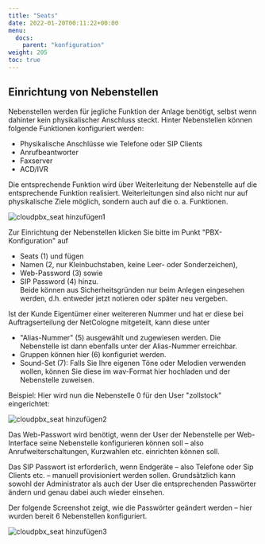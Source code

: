 ```yaml
---
title: "Seats"
date: 2022-01-20T00:11:22+00:00
menu:
  docs:
    parent: "konfiguration"
weight: 205
toc: true
---
```


## Einrichtung von Nebenstellen 

Nebenstellen werden für jegliche Funktion der Anlage benötigt, selbst wenn dahinter kein physikalischer Anschluss steckt. Hinter Nebenstellen können folgende Funktionen konfiguriert werden:

* Physikalische Anschlüsse wie Telefone oder SIP Clients
* Anrufbeantworter
* Faxserver
* ACD/IVR

Die entsprechende Funktion wird über Weiterleitung der Nebenstelle auf die entsprechende Funktion realisiert. Weiterleitungen sind also nicht nur auf physikalische Ziele möglich, sondern auch auf die o. a. Funktionen. 

![cloudpbx_seat hinzufügen1](https://user-images.githubusercontent.com/98753538/158319658-b4752816-35c2-46f8-ae93-06168a1458f5.jpg)

Zur Einrichtung der Nebenstellen klicken Sie bitte im Punkt "PBX-Konfiguration" auf <br>

* Seats (1) und fügen <br>
* Namen (2, nur Kleinbuchstaben, keine Leer- oder Sonderzeichen), <br>
* Web-Password (3) sowie <br>
* SIP Password (4) hinzu. <br>
Beide können aus Sicherheitsgründen nur beim Anlegen eingesehen werden, d.h. entweder jetzt notieren oder später neu vergeben. <br>

Ist der Kunde Eigentümer einer weitereren Nummer und hat er diese bei Auftragserteilung der NetCologne mitgeteilt, kann diese unter <br>
* "Alias-Nummer" (5) ausgewählt und zugewiesen werden. Die Nebenstelle ist dann ebenfalls unter der Alias-Nummer erreichbar. <br>
* Gruppen können hier (6) konfiguriet werden. <br>
* Sound-Set (7): Falls Sie Ihre eigenen Töne oder Melodien verwenden wollen, können Sie diese im wav-Format hier hochladen und der Nebenstelle zuweisen. <br>

Beispiel: Hier wird nun die Nebenstelle 0 für den User "zollstock" eingerichtet:

![cloudpbx_seat hinzufügen2](https://user-images.githubusercontent.com/98753538/157043465-299f7057-0011-4bb0-a597-5a4dcd5b25e2.jpg)

Das Web-Passwort wird benötigt, wenn der User der Nebenstelle per Web-Interface seine Nebenstelle konfigurieren können soll – also Anrufweiterschaltungen, Kurzwahlen etc. einrichten können soll.

Das SIP Passwort ist erforderlich, wenn Endgeräte – also Telefone oder Sip Clients etc. – manuell provisioniert werden sollen. Grundsätzlich kann sowohl der Administrator als auch der User die entsprechenden Passwörter ändern und genau dabei auch wieder einsehen. 

Der folgende Screenshot zeigt, wie die Passwörter geändert werden – hier wurden bereit 6 Nebenstellen konfiguriert. 

![cloudpbx_seat hinzufügen3](https://user-images.githubusercontent.com/98753538/157044723-2df6568d-81a5-48e2-bec1-7db413f34a1d.jpg)
